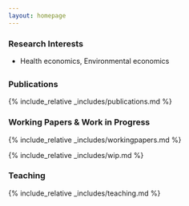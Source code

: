 ```yaml
---
layout: homepage
---
```


### Research Interests

<ul style="padding-bottom: 5px;">
  <li> Health economics, Environmental economics</li>
</ul>

### Publications

{% include_relative _includes/publications.md %}


### Working Papers & Work in Progress

{% include_relative _includes/workingpapers.md %}

{% include_relative _includes/wip.md %}

### Teaching

{% include_relative _includes/teaching.md %}
  
